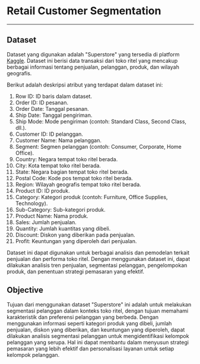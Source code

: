 # Retail Customer Segmentation

---

## Dataset

Dataset yang digunakan adalah "Superstore" yang tersedia di platform [Kaggle](https://www.kaggle.com/datasets/roopacalistus/superstore). Dataset ini berisi data transaksi dari toko ritel yang mencakup berbagai informasi tentang penjualan, pelanggan, produk, dan wilayah geografis.

Berikut adalah deskripsi atribut yang terdapat dalam dataset ini:

1. Row ID: ID baris dalam dataset.
2. Order ID: ID pesanan.
3. Order Date: Tanggal pesanan.
4. Ship Date: Tanggal pengiriman.
5. Ship Mode: Mode pengiriman (contoh: Standard Class, Second Class, dll.).
6. Customer ID: ID pelanggan.
7. Customer Name: Nama pelanggan.
8. Segment: Segmen pelanggan (contoh: Consumer, Corporate, Home Office).
9. Country: Negara tempat toko ritel berada.
10. City: Kota tempat toko ritel berada.
11. State: Negara bagian tempat toko ritel berada.
12. Postal Code: Kode pos tempat toko ritel berada.
13. Region: Wilayah geografis tempat toko ritel berada.
14. Product ID: ID produk.
15. Category: Kategori produk (contoh: Furniture, Office Supplies, Technology).
16. Sub-Category: Sub-kategori produk.
17. Product Name: Nama produk.
18. Sales: Jumlah penjualan.
19. Quantity: Jumlah kuantitas yang dibeli.
20. Discount: Diskon yang diberikan pada penjualan.
21. Profit: Keuntungan yang diperoleh dari penjualan.

Dataset ini dapat digunakan untuk berbagai analisis dan pemodelan terkait penjualan dan performa toko ritel. Dengan menggunakan dataset ini, dapat dilakukan analisis tren penjualan, segmentasi pelanggan, pengelompokan produk, dan penentuan strategi pemasaran yang efektif.

## Objective

Tujuan dari menggunakan dataset "Superstore" ini adalah untuk melakukan segmentasi pelanggan dalam konteks toko ritel, dengan tujuan memahami karakteristik dan preferensi pelanggan yang berbeda. Dengan menggunakan informasi seperti kategori produk yang dibeli, jumlah penjualan, diskon yang diberikan, dan keuntungan yang diperoleh, dapat dilakukan analisis segmentasi pelanggan untuk mengidentifikasi kelompok pelanggan yang serupa. Hal ini dapat membantu dalam menyusun strategi pemasaran yang lebih efektif dan personalisasi layanan untuk setiap kelompok pelanggan.